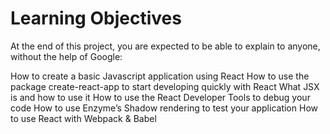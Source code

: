 # Learning Objectives

At the end of this project, you are expected to be able to explain to anyone, without the help of Google:

How to create a basic Javascript application using React
How to use the package create-react-app to start developing quickly with React
What JSX is and how to use it
How to use the React Developer Tools to debug your code
How to use Enzyme’s Shadow rendering to test your application
How to use React with Webpack & Babel

